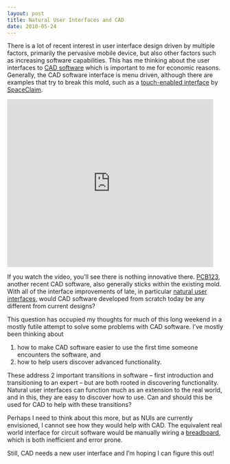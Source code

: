 ```yaml
---
layout: post
title: Natural User Interfaces and CAD
date: 2010-05-24
---
```


There is a lot of recent interest in user interface design driven by multiple factors, primarily the pervasive mobile device, but also other factors such as increasing software capabilities. This has me thinking about the user interfaces to [CAD software](http://en.wikipedia.org/wiki/Computer-aided_design) which is important to me for economic reasons. Generally, the CAD software interface is menu driven, although there are examples that try to break this mold, such as a [touch-enabled interface](http://www.youtube.com/watch?v=kdkxqgbXaSI) by [SpaceClaim](http://www.spaceclaim.com/).

<iframe title="YouTube video player" width="480" height="390" src="https://www.youtube.com/watch?v=kdkxqgbXaSI" frameborder="0" allowfullscreen></iframe>

If you watch the video, you’ll see there is nothing innovative there. [PCB123](http://www.pcb123.com/), another recent CAD software, also generally sticks within the existing mold. With all of the interface improvements of late, in particular [natural user interfaces](http://en.wikipedia.org/wiki/Natural_user_interface), would CAD software developed from scratch today be any different from current designs?

This question has occupied my thoughts for much of this long weekend in a mostly futile attempt to solve some problems with CAD software. I’ve mostly been thinking about

1. how to make CAD software easier to use the first time someone encounters the software, and
2. how to help users discover advanced functionality.

These address 2 important transitions in software – first introduction and transitioning to an expert – but are both rooted in discovering functionality. Natural user interfaces can function much as an extension to the real world, and in this, they are easy to discover how to use. Can and should this be used for CAD to help with these transitions?

Perhaps I need to think about this more, but as NUIs are currently envisioned, I cannot see how they would help with CAD. The equivalent real world interface for circuit software would be manually wiring a [breadboard](http://en.wikipedia.org/wiki/Breadboard), which is both inefficient and error prone.

Still, CAD needs a new user interface and I’m hoping I can figure this out!